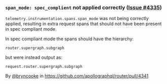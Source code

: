 ### `span_mode: spec_complient` not applied correctly ([Issue #4335](https://github.com/apollographql/router/issues/4335))

`telemetry.instrumentation.spans.span_mode` was not being correctly applied, resulting in extra request spans that should not have been present in spec compliant mode.

In spec compliant mode the spans should have the hierarchy:

`router.supergraph.subgraph`

but were instead output as:

`request.router.supergraph.subgraph`

By [@bryncooke](https://github.com/bryncooke) in https://github.com/apollographql/router/pull/4341
